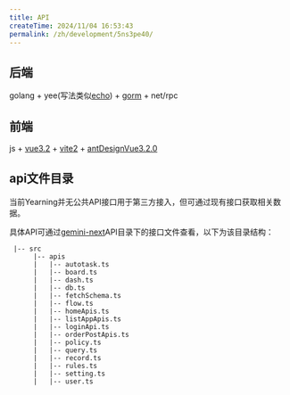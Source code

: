 ```yaml
---
title: API
createTime: 2024/11/04 16:53:43
permalink: /zh/development/5ns3pe40/
---
```

## 后端

golang + yee(写法类似[echo](https://echo.labstack.com/)) + [gorm](https://gorm.io/zh_CN/docs/) + net/rpc

## 前端

js + [vue3.2](https://v3.cn.vuejs.org/) + [vite2](https://vitejs.cn/) + [antDesignVue3.2.0](https://antdv.com/components/overview)

## api文件目录
当前Yearning并无公共API接口用于第三方接入，但可通过现有接口获取相关数据。

具体API可通过[gemini-next](https://github.com/cookieY/gemini-next/tree/next/src/apis)API目录下的接口文件查看，以下为该目录结构：

```
 |-- src
      |-- apis
      |   |-- autotask.ts
      |   |-- board.ts
      |   |-- dash.ts
      |   |-- db.ts
      |   |-- fetchSchema.ts
      |   |-- flow.ts
      |   |-- homeApis.ts
      |   |-- listAppApis.ts
      |   |-- loginApi.ts
      |   |-- orderPostApis.ts
      |   |-- policy.ts
      |   |-- query.ts
      |   |-- record.ts
      |   |-- rules.ts
      |   |-- setting.ts
      |   |-- user.ts

```